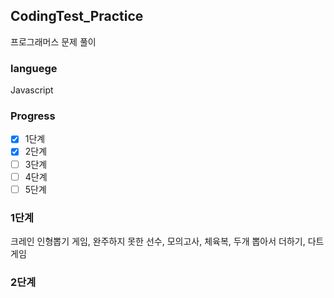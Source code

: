 ## CodingTest_Practice
프로그래머스 문제 풀이

### languege
Javascript

### Progress
- [X] 1단계
- [X] 2단계
- [ ] 3단계
- [ ] 4단계
- [ ] 5단계

### 1단계
크레인 인형뽑기 게임, 완주하지 못한 선수, 모의고사, 체육복, 두개 뽑아서 더하기, 다트게임

### 2단계

